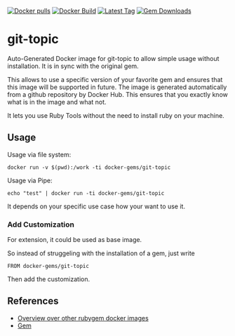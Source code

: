 [![Docker pulls](https://img.shields.io/docker/pulls/rubygem/git-topic.svg)](https://hub.docker.com/r/rubygem/git-topic/)
[![Docker Build](https://img.shields.io/docker/automated/rubygem/git-topic.svg)](https://hub.docker.com/r/rubygem/git-topic/)
[![Latest Tag](https://img.shields.io/github/tag/docker-rubygem/git-topic.svg)](https://hub.docker.com/r/rubygem/git-topic/)
[![Gem Downloads](https://img.shields.io/gem/dt/git-topic.svg)](https://rubygems.org/gems/git-topic/)
# git-topic

Auto-Generated Docker image for git-topic to allow simple usage without installation.
It is in sync with the original gem.

This allows to use a specific version of your favorite gem and ensures that this image will be supported in future.
The image is generated automatically from a github repository by Docker Hub.
This ensures that you exactly know what is in the image and what not.

It lets you use Ruby Tools without the need to install ruby on your machine.

## Usage

Usage via file system:

`docker run -v $(pwd):/work -ti docker-gems/git-topic`

Usage via Pipe:

`echo "test" | docker run -ti docker-gems/git-topic`

It depends on your specific use case how your want to use it.

### Add Customization

For extension, it could be used as base image.

So instead of struggeling with the installation of a gem, just write

`FROM docker-gems/git-topic`

Then add the customization.

## References

 - [Overview over other rubygem docker images](https://github.com/thinkbot/docker-rubygem)
 - [Gem](https://rubygems.org/gems/git-topic/)
